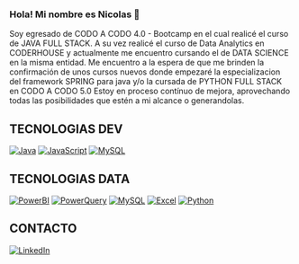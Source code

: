 ### Hola! Mi nombre es Nicolas 👋

Soy egresado de CODO A CODO 4.0 - Bootcamp en el cual realicé el curso de JAVA FULL STACK.
A su vez realicé el curso de Data Analytics en CODERHOUSE y actualmente me encuentro cursando el de DATA SCIENCE en la misma entidad.
Me encuentro a la espera de que me brinden la confirmación de unos cursos nuevos donde empezaré la especializacion del framework SPRING para java y/o la cursada de PYTHON FULL STACK en CODO A CODO 5.0
Estoy en proceso contínuo de mejora, aprovechando todas las posibilidades que estén a mi alcance o generandolas.

## TECNOLOGIAS DEV

 [![Java](https://img.shields.io/badge/Java-007396?style=for-the-badge&logo=java&logoColor=white&labelColor=101010)]()
 [![JavaScript](https://img.shields.io/badge/JavaScript-F7DF1E?style=for-the-badge&logo=javascript&logoColor=white&labelColor=101010)]()
 [![MySQL](https://img.shields.io/badge/MySQL-4479A1?style=for-the-badge&logo=mysql&logoColor=white&labelColor=101010)]()

## TECNOLOGIAS DATA

 [![PowerBI](https://img.shields.io/badge/PowerBI-F7DF1E?style=for-the-badge&logo=excel&logoColor=white&labelColor=101010)]()
 [![PowerQuery](https://img.shields.io/badge/PowerQuery-F7DF1E?style=for-the-badge&logo=excel&logoColor=white&labelColor=101010)]()
 [![MySQL](https://img.shields.io/badge/MySQL-4479A1?style=for-the-badge&logo=mysql&logoColor=white&labelColor=101010)]()
 [![Excel](https://img.shields.io/badge/Excel-3DDC84?style=for-the-badge&logo=excel&logoColor=white&labelColor=101010)]()
 [![Python](https://img.shields.io/badge/Python-yellow?style=for-the-badge&logo=python&logoColor=white&labelColor=101010)]()
 
 ## CONTACTO
 
 [![LinkedIn](https://img.shields.io/badge/LinkedIn-Nicolas_Rolon-0077B5?style=for-the-badge&logo=linkedin&logoColor=white&labelColor=101010)](https://www.linkedin.com/in/nicol%C3%A1s-rol%C3%B3n-21a64a1b1/)

